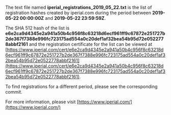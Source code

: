 The text file named **iperial_registrations_2019_05_22.txt** is the list of registration hashes created by iperial.com during the period between **2019-05-22 00:00:00Z** and **2019-05-22 23:59:59Z**.

The SHA 512 hash of the list is **e6e2ca9d4345e2a941a50b4c956f8c63218d6ecf961ff9c67872e251727b2de367f7388e996fc723175ad554a0c20def1af32bea54b95d72e0522778abbf2161** and the registration certificate for the list can be viewed at [https://www.iperial.com/cert/e6e2ca9d4345e2a941a50b4c956f8c63218d6ecf961ff9c67872e251727b2de367f7388e996fc723175ad554a0c20def1af32bea54b95d72e0522778abbf2161](https://www.iperial.com/cert/e6e2ca9d4345e2a941a50b4c956f8c63218d6ecf961ff9c67872e251727b2de367f7388e996fc723175ad554a0c20def1af32bea54b95d72e0522778abbf2161).

To find registrations for a different period, please see the corresponding commit.

For more information, please visit [https://www.iperial.com/](https://www.iperial.com/)
